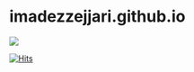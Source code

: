 # imadezzejjari.github.io

![](https://komarev.com/ghpvc/?username=imadezzejjari)

[![Hits](https://hits.sh/github.com/silentsoft/hits.svg)](https://imadezzejjari.github.io)
